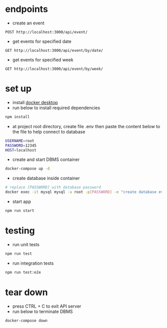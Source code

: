 <!--- # event scheduler api

API which enables users to provide event date, time, and notes for scheduling purpose. Afterwards, users can search for events taking place on particular days or within specific weeks. Scheduling of events that recur every day, week, month, or year is also supported by the API -->

# endpoints

- create an event

```http
POST http://localhost:3000/api/event/
```

- get events for specified date

```http
GET http://localhost:3000/api/event/by/date/
```

- get events for specified week

```http
GET http://localhost:3000/api/event/by/week/
```

# set up

- install [docker desktop](https://www.docker.com/products/docker-desktop)
- run below to install required dependencies
```sh
npm install
```
- at project root directory, create file .env then paste the content below to the file to help connect to database
```sh
USERNAME=root
PASSWORD=12345
HOST=localhost
```
- create and start DBMS container
```sh
docker-compose up -d
```
- create database inside container
```sh
# replace [PASSWORD] with database password
docker exec -it mysql mysql -u root -p[PASSWORD] -e "create database events;"
```
- start app
```sh
npm run start
```

# testing
- run unit tests
```sh
npm run test
```
- run integration tests
```sh
npm run test:e2e
```

# tear down
- press CTRL + C to exit API server
- run below to terminate DBMS
```sh
docker-compose down
```
